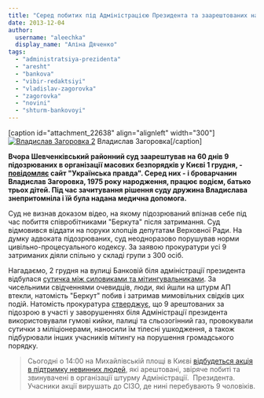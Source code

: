 ```yaml
---
title: "Серед побитих під Адміністрацією Президента та заарештованих на 60 днів є броварчанин"
date: 2013-12-04
author: 
  username: "aleechka"
  display_name: "Аліна Дяченко"
tags: 
  - "administratsiya-prezidenta"
  - "aresht"
  - "bankova"
  - "vibir-redaktsiyi"
  - "vladislav-zagorovka"
  - "zagorovka"
  - "novini"
  - "shturm-bankovoyi"
---
```


\[caption id="attachment\_22638" align="alignleft" width="300"\][![Владислав Загоровка 2](https://mpz.brovary.org/wp-content/uploads/2013/12/Vladislav-Zagorovka-2.jpg)](https://mpz.brovary.org/wp-content/uploads/2013/12/Vladislav-Zagorovka-2.jpg) Владислав Загоровка\[/caption\]

**Вчора Шевченківський районний суд заарештував на 60 днів 9 підозрюваних в організації масових безпорядків у Києві 1 грудня, - [повідомляє](https://www.pravda.com.ua/news/2013/12/4/7004705/) сайт "Українська правда". Серед них - і броварчанин Владислав Загоровка, 1975 року народження, працює водієм, батько трьох дітей. Під час зачитування рішення суду дружина Владислава знепритомніла і їй була надана медична допомога.**

Суд не визнав доказом відео, на якому підозрюваний впізнав себе під час побиття співробітниками "Беркута" після затримання. Суд відмовився віддати на поруки хлопців депутатам Верховної Ради. На думку адвоката підозрюваних, суд неодноразово порушував норми цивільно-процесуального кодексу. За заявою прокуратури усі 9 затриманих діяли спільно у складі групи з 300 осіб.

Нагадаємо, 2 грудня на вулиці Банковій біля адміністрації президента відбулася [сутичка між силовиками та мітингувальниками](https://www.pravda.com.ua/news/2013/12/1/7004044/). За чисельними свідченнями очевидців, люди, які йшли на штурм АП втекли, натомість "Беркут" побив і затримав мимовільних свідків цих подій. Натомість прокуратура [стверджує](https://www.pravda.com.ua/news/2013/12/4/7004715/), що 9 арештованих за підозрою в участі у заворушеннях біля Адміністрації президента використовували гумові кийки, палиці та сльозогінний газ, провокували сутички з міліціонерами, наносили їм тілесні ушкодження, а також підбурювали інших учасників мітингу на порушення громадського порядку.

> Сьогодні о 14:00 на Михайлівській площі в Києві [відбудеться акція в підтримку невинних людей](https://maidanua.org/2013/12/aktsiya-v-pidtrymku-nevynno-postrazhdalyh-vid-sylovykiv/), які арештовані, звіряче побиті та звинувачені в організації штурму Адміністрації.  Президента. Учасники акції вирушать до СІЗО, де нині перебувають 9 чоловіків.
